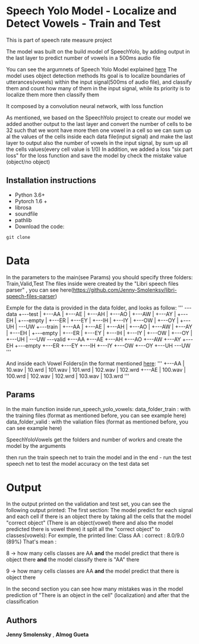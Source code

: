 # Speech Yolo Model - Localize and Detect Vowels - Train and Test

This is part of speech rate measure project

The model was built on the build model of SpeechYolo, by adding output in the last layer
to predict number of vowels in a 500ms audio file

You can see the argumnets  of Speech Yolo Model explained  [here](https://github.com/MLSpeech/speech_yolo)
The model uses object detection methods
Its goal is to localize boundaries of utterances(vowels) within the input signal(500ms of audio file), and classify them
and count how many of them in the input signal,
while its priority is to localize them more then classify them

It composed by a convolution neural network, with loss function

As mentioned, we based on the SpeechYolo project
to create our model we added another output to the last layer
and convert the number of cells to be 32 such that we wont have
 more then one vowel in a cell so we can sum up al the values of 
the cells inside each data file(input signal)
and make the last layer to output also the number of vowels in the input signal,
by sum up all the cells values(every cell value is 1/0)
In addition, we added a loss "six part loss" for the loss function
and save the model by check the mistake value (object/no object)


## Installation instructions

* Python 3.6+
* Pytorch 1.6 +
* librosa
* soundfile
* pathlib
* Download the code:
```
git clone 
```

# Data

In the parameters to the main(see Params) you should specify three folders: Train,Valid,Test
The files inside were created by the "Libri speech files parser" , you can see here(https://github.com/Jenny-Smolenksy/libri-speech-files-parser)

Exmple for the data is provided in the data folder, and looks as follow:
'''
 ---data
    +---test
    |   +---AA
    |   +---AE
    |   +---AH
    |   +---AO
    |   +---AW
    |   +---AY
    |   +---EH
    |   +---empty
    |   +---ER
    |   +---EY
    |   +---IH
    |   +---IY
    |   +---OW
    |   +---OY
    |   +---UH
    |   \---UW
    +---train
    |   +---AA
    |   +---AE
    |   +---AH
    |   +---AO
    |   +---AW
    |   +---AY
    |   +---EH
    |   +---empty
    |   +---ER
    |   +---EY
    |   +---IH
    |   +---IY
    |   +---OW
    |   +---OY
    |   +---UH
    |   \---UW
    \---valid
        +---AA
        +---AE
        +---AH
        +---AO
        +---AW
        +---AY
        +---EH
        +---empty
        +---ER
        +---EY
        +---IH
        +---IY
        +---OW
        +---OY
        +---UH
        \---UW
'''

And inside each Vowel Folders(in the format mentioned [here](https://github.com/Jenny-Smolenksy/LibriSpeechFilesParser.git):
'''
+---AA
|       10.wav
|       10.wrd
|       101.wav
|       101.wrd
|       102.wav
|       102.wrd
+---AE
|       100.wav
|       100.wrd
|       102.wav
|       102.wrd
|       103.wav
|       103.wrd
'''

## Params

In the main function inside run_speech_yolo_vowels:
data_folder_train : with the training files (format as mentioned before, you can see example here)
data_folder_valid : with the valiation files (format as mentioned before, you can see example here)

SpeechYoloVowels get the folders and number of workrs
and create the model by the arguments

then run the train speech net to train the model
and in the end - run the test speech net to test the model accuracy on the test data set


# Output


In the output printed on the validation and test set, you can see the following output printed:
The first section:
The model predict for each signal and each cell if there is an object there
by taking all the cells that the model "correct object" (There is an object(vowel) there and also the model predicted there is vowel there)
it split all the "correct object" to classes(vowels):
For exmple, the printed line:
Class AA : correct : 8.0/9.0 (89%)
That's mean :

8 -> how many cells classes are AA **and**
    the model predict that there is object there **and**
	the model classify there is "AA" there
	
9 -> how many cells classes are AA **and**
	the model predict that there is object there

In the second section you can see how many mistakes was in the model prediction of "There is an object in the cell" (localization)
and after that the classification 


## Authors

 **Jenny Smolensky**  , **Almog Gueta** 
 
 